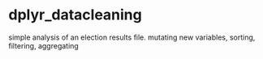 # dplyr_datacleaning
simple analysis of an election results file. mutating new variables, sorting, filtering, aggregating

